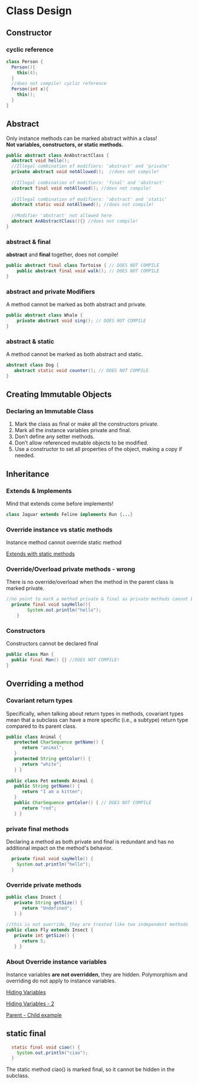# Class Design

## Constructor
### cyclic reference
```java
class Person {
  Person(){
    this(4);
  }
  //does not compile! cyclic reference
  Person(int x){
    this();
  }
}
```
## Abstract
Only instance methods can be marked abstract within a class!   
**Not variables, constructors, or static methods.**

```java
public abstract class AnAbstractClass {
  abstract void hello();
  //Illegal combination of modifiers: 'abstract' and 'private'
  private abstract void notAllowed();  //does not compile!
  
  //Illegal combination of modifiers: 'final' and 'abstract'
  abstract final void notAllowed(); //does not compile!
  
  //Illegal combination of modifiers: 'abstract' and 'static'
  abstract static void notAllowed(); //does not compile!
  
  //Modifier 'abstract' not allowed here
  abstract AnAbstractClass(){} //does not compile!
}
```
### abstract & final
**abstract** and **final** together, does not compile!
```java
public abstract final class Tortoise { // DOES NOT COMPILE 
    public abstract final void walk(); // DOES NOT COMPILE
}

```
### abstract and private Modifiers
A method cannot be marked as both abstract and private.
```java
public abstract class Whale {
    private abstract void sing(); // DOES NOT COMPILE
}
```
### abstract & static
A method cannot be marked as both abstract and static.
```java
abstract class Dog {
   abstract static void counter(); // DOES NOT COMPILE
}
```

## Creating Immutable Objects
### Declaring an Immutable Class
1. Mark the class as final or make all the constructors private.
2. Mark all the instance variables private and final.
3. Don’t define any setter methods.
4. Don’t allow referenced mutable objects to be modified.
5. Use a constructor to set all properties of the object, making a copy if needed.

## Inheritance
### Extends & Implements
Mind that extends come before implements!
```java
class Jaguar extends Feline implements Run {...}
```

### Override instance vs static methods
Instance method cannot override static method 

[Extends with static methods](../src/main/java/org/enricogiurin/ocp17/book/ch6/TrickyHidingStaticMethods.java)

### Override/Overload private methods - wrong
There is no override/overload when the method in the parent class is marked private.

```java
//no point to mark a method private & final as private methods cannot be overridden
  private final void sayHello(){
        System.out.println("hello");
    }
```

### Constructors
Constructors cannot be declared final
```java
public class Man {
  public final Man() {} //DOES NOT COMPILE!
}
```

## Overriding a method
### Covariant return types

Specifically, when talking about
return types in methods, covariant types mean that a subclass can have a more specific (i.e., a
subtype) return type compared to its parent class.

```java
public class Animal {
   protected CharSequence getName() {
      return "animal";
   }
   protected String getColor() {
      return "white";
   } }
 
public class Pet extends Animal {
   public String getName() {
      return "I am a kitten";
   }
   public CharSequence getColor() { // DOES NOT COMPILE
      return "red";
   } }
```

### private final methods
Declaring a method as both private and final is redundant and has no additional impact on the method's behavior.
```java
  private final void sayHello() {
    System.out.println("hello");
  }
```
### Override private methods
```java
public class Insect {
   private String getSize() {
      return "Undefined";
   } }
 
//this is not override, they are treated like two independent methods
public class Fly extends Insect {
   private int getSize() {
      return 5;
   } }
```

### About Override instance variables
Instance variables **are not overridden**, they are hidden.
Polymorphism and overriding do not apply to instance variables.

[Hiding Variables](../src/main/java/org/enricogiurin/ocp17/book/ch6/inheritance/HidingVariables.java)  

[Hiding Variables - 2](../src/main/java/org/enricogiurin/ocp17/book/ch6/inheritance/OverrideInstanceVariables.java)

[Parent - Child example](../src/main/java/org/enricogiurin/ocp17/book/ch6/overriding/Child.java)


## static final
```java
  static final void ciao() {
    System.out.println("ciao");
  }
```
The static method ciao() is marked final, so it cannot be hidden in the subclass.
